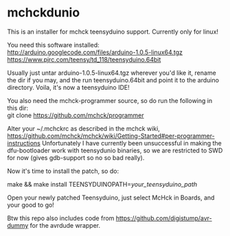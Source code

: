 mchckdunio
==========

This is an installer for mchck teensyduino support.
Currently only for linux!

You need this software installed:
http://arduino.googlecode.com/files/arduino-1.0.5-linux64.tgz
https://www.pjrc.com/teensy/td_118/teensyduino.64bit

Usually just untar arduino-1.0.5-linux64.tgz wherever you'd like it, rename the dir if you may,
and the run teensyduino.64bit and point it to the arduino directory. Voila, it's now a teensyduino IDE!

You also need the mchck-programmer source, so do run the following in this dir:<br/>
git clone https://github.com/mchck/programmer

Alter your ~/.mchckrc as described in the mchck wiki, https://github.com/mchck/mchck/wiki/Getting-Started#per-programmer-instructions 
Unfortunately I have currently been unsuccessful in making the dfu-bootloader work with teensydunio binaries, so we are restricted to SWD for now (gives gdb-support so no so bad really).

Now it's time to install the patch, so do:

make && make install TEENSYDUINOPATH=_your_teensyduino_path_

Open your newly patched Teensyduino, just select McHck in Boards, and your good to go!

Btw this repo also includes code from https://github.com/digistump/avr-dummy for the avrdude wrapper.

